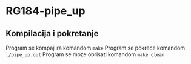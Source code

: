 # RG184-pipe_up


## Kompilacija i pokretanje
Program se kompajlira komandom `make`
Program se pokrece komandom `./pipe_up.out`
Program se moze obrisati komandom `make clean`